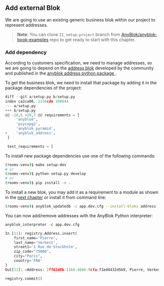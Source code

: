 ## Add external Blok

We are going to use an existing generic business blok within our project to
represent addresses.

> **Note**: You can clone ``II_setup-project`` branch from
> [AnyBlok/anyblok-book-examples][gh_abe] repo to get ready to start
> with this chapter.

### Add dependency

According to customers specification, we need to manage addresses, so
we are going to depend on the [address blok][gh_address_blok] developed
by the community and published in the [anyblok address python package
][pypi_address_blok].

To get the business blok, we need to install that package by adding it in
the package dependencies of the project:

```python
diff --git a/setup.py b/setup.py
index ca2ca86..1216cde 100644
--- a/setup.py
+++ b/setup.py
@@ -28,6 +28,7 @@ requirements = [
     'anyblok',
     'psycopg2',
     'anyblok_pyramid',
+    'anyblok_address',
 ]

 test_requirements = [
```

To install new package dependencies use one of the following commands:

```bash
(rooms-venv)$ make setup-dev
# or
(rooms-venv)$ python setup.py develop
# or
(rooms-venv)$ pip install -e .
```

To install a new blok, you may add it as a requirement to a module
as shown in the [next chapter](./02_extend_blok.md) or install it
from command line:

```bash
(rooms-venv)$ anyblok_updatedb -c app.dev.cfg --install-bloks address
```

You can now add/remove addresses with the AnyBlok Python interpreter:
```python
anyblok_interpreter -c app.dev.cfg

In [11]: registry.Address.insert(
    first_name='Pierre',
    last_name='Verkest',
    street1='1 Rue de Stockholm',
    zip_code="75008",
    city="Paris",
    country='FRA'
)
Out[11]: <Address: 2ff62d0b-1168-4866-9cfa-f1ed4432d5b9, Pierre, Verkest, None, 75008, Country(alpha_2='FR', alpha_3='FRA', name='France', numeric='250', official_name='French Republic') [RO=False] >

registry.commit()
```

[pypi_address_blok]: https://pypi.org/project/anyblok_address/
[gh_address_blok]: https://github.com/AnyBlok/anyblok_address/tree/master/anyblok_address/bloks/address
[gh_abe]: https://github.com/AnyBlok/anyblok-book-examples
